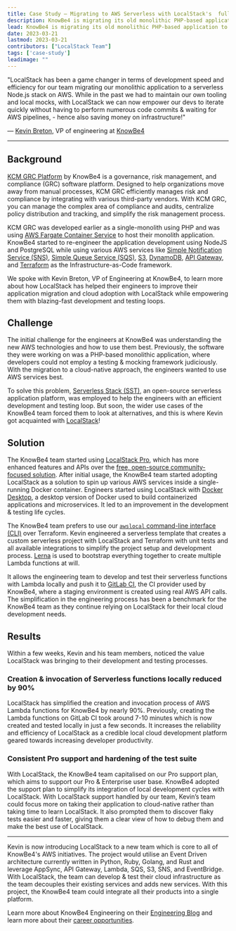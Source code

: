 ```yaml
---
title: Case Study — Migrating to AWS Serverless with LocalStack's  fully functional local cloud stack at KnowBe4 
description: KnowBe4 is migrating its old monolithic PHP-based application to an AWS Serverless model, using LocalStack for testing and integration of their automated audits & compliance platform. In this case study, we talk with Kevin Breton, VP of engineering at KnowBe4, about their experience using LocalStack to redefine their local cloud development & testing!
lead: KnowBe4 is migrating its old monolithic PHP-based application to an AWS Serverless model using LocalStack for testing and integration for their automated audits & compliance platform. In this case study, we talk with Kevin Breton, VP of engineering at KnowBe4, about their experience using LocalStack to redefine their local cloud development & testing!
date: 2023-03-21
lastmod: 2023-03-21
contributors: ["LocalStack Team"]
tags: ['case-study']
leadimage: ""
---
```


"LocalStack has been a game changer in terms of development speed and efficiency for our team migrating our monolithic application to a serverless Node.js stack on AWS. While in the past we had to maintain our own tooling and local mocks, with LocalStack we can now empower our devs to iterate quickly without having to perform numerous code commits & waiting for AWS pipelines, - hence also saving money on infrastructure!"

— [Kevin Breton](https://www.linkedin.com/in/kevinbreton/), VP of engineering at [KnowBe4](https://www.knowbe4.com/)

---------------------------------------------

## Background

[KCM GRC Platform](knowbe4.com/compliance-plus) by KnowBe4 is a governance, risk management, and compliance (GRC) software platform. Designed to help organizations move away from manual processes, KCM GRC efficiently manages risk and compliance by integrating with various third-party vendors. With KCM GRC, you can manage the complex area of compliance and audits, centralize policy distribution and tracking, and simplify the risk management process.

KCM GRC was developed earlier as a single-monolith using PHP and was using [AWS Fargate Container Service](https://aws.amazon.com/fargate/) to host their monolith application. KnowBe4 started to re-engineer the application development using NodeJS and PostgreSQL while using various AWS services like [Simple Notification Service (SNS)](https://aws.amazon.com/sns/), [Simple Queue Service (SQS)](https://aws.amazon.com/sqs/), [S3](https://aws.amazon.com/s3/), [DynamoDB](https://aws.amazon.com/dynamodb/), [API Gateway](https://aws.amazon.com/api-gateway/), and [Terraform](https://www.terraform.io/) as the Infrastructure-as-Code framework.

We spoke with Kevin Breton, VP of Engineering at KnowBe4, to learn more about how LocalStack has helped their engineers to improve their application migration and cloud adoption with LocalStack while empowering them with blazing-fast development and testing loops.

## Challenge

The initial challenge for the engineers at KnowBe4 was understanding the new AWS technologies and how to use them best. Previously, the software they were working on was a PHP-based monolithic application, where developers could not employ a testing & mocking framework judiciously. With the migration to a cloud-native approach, the engineers wanted to use AWS services best.

To solve this problem, [Serverless Stack (SST)](https://sst.dev/), an open-source serverless application platform, was employed to help the engineers with an efficient development and testing loop. But soon, the wider use cases of the KnowBe4 team forced them to look at alternatives, and this is where Kevin got acquainted with [LocalStack](http://localstack.cloud/)!

## Solution

The KnowBe4 team started using [LocalStack Pro](https://app.localstack.cloud/), which has more enhanced features and APIs over the [free, open-source community-focused solution](https://github.com/localstack/localstack). After initial usage, the KnowBe4 team started adopting LocalStack as a solution to spin up various AWS services inside a single-running Docker container. Engineers started using LocalStack with [Docker Desktop](https://www.docker.com/products/docker-desktop/), a desktop version of Docker used to build containerized applications and microservices. It led to an improvement in the development & testing life cycles. 

The KnowBe4 team prefers to use our [`awslocal` command-line interface (CLI)](https://docs.localstack.cloud/user-guide/integrations/aws-cli/#localstack-aws-cli-awslocal) over Terraform. Kevin engineered a serverless template that creates a custom serverless project with LocalStack and Terraform with unit tests and all available integrations to simplify the project setup and development process. [Lerna](https://lerna.js.org/) is used to bootstrap everything together to create multiple Lambda functions at will. 

It allows the engineering team to develop and test their serverless functions with Lambda locally and push it to [GitLab CI](https://about.gitlab.com/features/continuous-integration/), the CI provider used by KnowBe4, where a staging environment is created using real AWS API calls. The simplification in the engineering process has been a benchmark for the KnowBe4 team as they continue relying on LocalStack for their local cloud development needs.

## Results

Within a few weeks, Kevin and his team members, noticed the value LocalStack was bringing to their development and testing processes.

### Creation & invocation of Serverless functions locally reduced by 90%

LocalStack has simplified the creation and invocation process of AWS Lambda functions for KnowBe4 by nearly 90%. Previously, creating the Lambda functions on GitLab CI took around 7-10 minutes which is now created and tested locally in just a few seconds. It increases the reliability and efficiency of LocalStack as a credible local cloud development platform geared towards increasing developer productivity.

### Consistent Pro support and hardening of the test suite

With LocalStack, the KnowBe4 team capitalised on our Pro support plan, which aims to support our Pro & Enterprise user base. KnowBe4 adopted the support plan to simplify its integration of local development cycles with LocalStack. With LocalStack support handled by our team, Kevin’s team could focus more on taking their application to cloud-native rather than taking time to learn LocalStack. It also prompted them to discover flaky tests easier and faster, giving them a clear view of how to debug them and make the best use of LocalStack.

---------------------------------------------

Kevin is now introducing LocalStack to a new team which is core to all of KnowBe4's AWS initiatives. The project would utilise an Event Driven architecture currently written in Python, Ruby, Golang, and Rust and leverage AppSync, API Gateway, Lambda, SQS, S3, SNS, and EventBridge. With LocalStack, the team can develop & test their cloud infrastructure as the team decouples their existing services and adds new services. With this project, the KnowBe4 team could integrate all their products into a single platform.

Learn more about KnowBe4 Engineering on their [Engineering Blog](https://www.knowbe4.com/careers/engineering) and learn more about their [career opportunities](https://www.knowbe4.com/careers).
